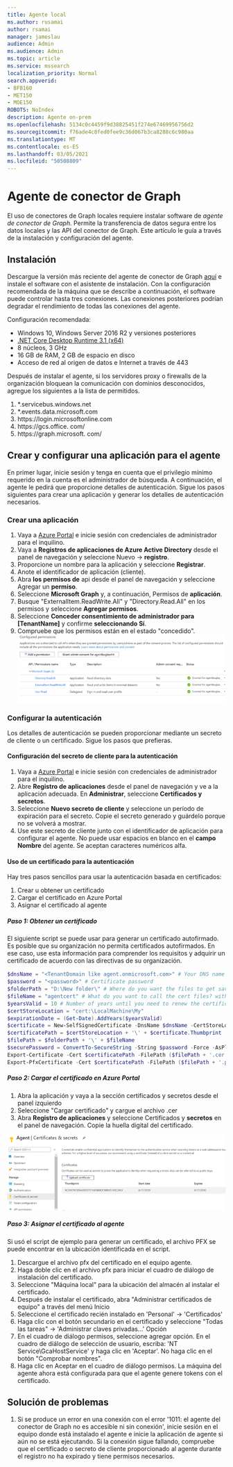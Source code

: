 ```yaml
---
title: Agente local
ms.author: rusamai
author: rsamai
manager: jameslau
audience: Admin
ms.audience: Admin
ms.topic: article
ms.service: mssearch
localization_priority: Normal
search.appverid:
- BFB160
- MET150
- MOE150
ROBOTS: NoIndex
description: Agente on-prem
ms.openlocfilehash: 5134c0c4459f9d38825451f274e67469956756d2
ms.sourcegitcommit: f76ade4c8fed0fee9c36d067b3ca8288c6c980aa
ms.translationtype: MT
ms.contentlocale: es-ES
ms.lasthandoff: 03/05/2021
ms.locfileid: "50508809"
---
```

# <a name="graph-connector-agent"></a>Agente de conector de Graph

El uso de conectores de Graph locales requiere instalar software de *agente de conector de Graph.* Permite la transferencia de datos segura entre los datos locales y las API del conector de Graph. Este artículo le guía a través de la instalación y configuración del agente.

## <a name="installation"></a>Instalación

Descargue la versión más reciente del agente de conector de Graph [aquí](https://aka.ms/gcadownload) e instale el software con el asistente de instalación. Con la configuración recomendada de la máquina que se describe a continuación, el software puede controlar hasta tres conexiones. Las conexiones posteriores podrían degradar el rendimiento de todas las conexiones del agente.

Configuración recomendada:

* Windows 10, Windows Server 2016 R2 y versiones posteriores
* [.NET Core Desktop Runtime 3.1 (x64)](https://dotnet.microsoft.com/download/dotnet-core/3.1)
* 8 núcleos, 3 GHz
* 16 GB de RAM, 2 GB de espacio en disco
* Acceso de red al origen de datos e Internet a través de 443

Después de instalar el agente, si los servidores proxy o firewalls de la organización bloquean la comunicación con dominios desconocidos, agregue los siguientes a la lista de permitidos.

1. *.servicebus.windows.net
2. *.events.data.microsoft.com
3. https://<span>login.microsoftonline.</span>com
4. https://<span>gcs.office.</span> com/
5. https://<span>graph.microsoft.</span> com/


## <a name="create-and-configure-an-app-for-the-agent"></a>Crear y configurar una aplicación para el agente  

En primer lugar, inicie sesión y tenga en cuenta que el privilegio mínimo requerido en la cuenta es el administrador de búsqueda. A continuación, el agente le pedirá que proporcione detalles de autenticación. Sigue los pasos siguientes para crear una aplicación y generar los detalles de autenticación necesarios.

### <a name="create-an-app"></a>Crear una aplicación

1. Vaya a [Azure Portal](https://portal.azure.com) e inicie sesión con credenciales de administrador para el inquilino.
2. Vaya a **Registros de aplicaciones de Azure Active Directory** desde el panel de navegación y seleccione Nuevo  ->   **registro**.
3. Proporcione un nombre para la aplicación y seleccione **Registrar**.
4. Anote el identificador de aplicación (cliente).
5. Abra **los permisos de** api desde el panel de navegación y seleccione Agregar un **permiso**.
6. Seleccione **Microsoft Graph** y, a continuación, Permisos de **aplicación**.
7. Busque "ExternalItem.ReadWrite.All" y "Directory.Read.All" en los permisos y seleccione **Agregar permisos**.
8. Seleccione **Conceder consentimiento de administrador para [TenantName]** y confirme **seleccionando Sí**.
9. Compruebe que los permisos están en el estado "concedido".
     ![Permisos que se muestran como concedidos en verde en la columna de la derecha.](media/onprem-agent/granted-state.png)

### <a name="configure-authentication"></a>Configurar la autenticación

Los detalles de autenticación se pueden proporcionar mediante un secreto de cliente o un certificado. Sigue los pasos que prefieras.

#### <a name="configuring-the-client-secret-for-authentication"></a>Configuración del secreto de cliente para la autenticación

1. Vaya a [Azure Portal](https://portal.azure.com) e inicie sesión con credenciales de administrador para el inquilino.
2. Abre **Registro de aplicaciones** desde el panel de navegación y ve a la aplicación adecuada. En **Administrar**, seleccione **Certificados y secretos**.
3. Seleccione **Nuevo secreto de cliente** y seleccione un período de expiración para el secreto. Copie el secreto generado y guárdelo porque no se volverá a mostrar.
4. Use este secreto de cliente junto con el identificador de aplicación para configurar el agente. No puede usar espacios en blanco en el **campo Nombre** del agente. Se aceptan caracteres numéricos alfa.

#### <a name="using-a-certificate-for-authentication"></a>Uso de un certificado para la autenticación

Hay tres pasos sencillos para usar la autenticación basada en certificados:

1. Crear u obtener un certificado
1. Cargar el certificado en Azure Portal
1. Asignar el certificado al agente

##### <a name="step-1-get-a-certificate"></a>Paso 1: Obtener un certificado

El siguiente script se puede usar para generar un certificado autofirmado. Es posible que su organización no permita certificados autofirmados. En ese caso, use esta información para comprender los requisitos y adquirir un certificado de acuerdo con las directivas de su organización.

```Powershell
$dnsName = "<TenantDomain like agent.onmicrosoft.com>" # Your DNS name
$password = "<password>" # Certificate password
$folderPath = "D:\New folder\" # Where do you want the files to get saved to? The folder needs to exist.
$fileName = "agentcert" # What do you want to call the cert files? without the file extension
$yearsValid = 10 # Number of years until you need to renew the certificate
$certStoreLocation = "cert:\LocalMachine\My"
$expirationDate = (Get-Date).AddYears($yearsValid)
$certificate = New-SelfSignedCertificate -DnsName $dnsName -CertStoreLocation $certStoreLocation -NotAfter $expirationDate -KeyExportPolicy Exportable -KeySpec Signature
$certificatePath = $certStoreLocation + '\' + $certificate.Thumbprint
$filePath = $folderPath + '\' + $fileName
$securePassword = ConvertTo-SecureString -String $password -Force -AsPlainText
Export-Certificate -Cert $certificatePath -FilePath ($filePath + '.cer')
Export-PfxCertificate -Cert $certificatePath -FilePath ($filePath + '.pfx') -Password $securePassword
```

##### <a name="step-2-upload-the-certificate-in-the-azure-portal"></a>Paso 2: Cargar el certificado en Azure Portal

1. Abra la aplicación y vaya a la sección certificados y secretos desde el panel izquierdo
1. Seleccione "Cargar certificado" y cargue el archivo .cer
1. Abra **Registro de aplicaciones** y seleccione Certificados y **secretos** en el panel de navegación. Copie la huella digital del certificado.

![Lista de certificados thumbrint cuando se seleccionan certificados y secretos en el panel izquierdo](media/onprem-agent/certificates.png)

##### <a name="step-3-assign-the-certificate-to-the-agent"></a>Paso 3: Asignar el certificado al agente

Si usó el script de ejemplo para generar un certificado, el archivo PFX se puede encontrar en la ubicación identificada en el script.

1. Descargue el archivo pfx del certificado en el equipo agente.
1. Haga doble clic en el archivo pfx para iniciar el cuadro de diálogo de instalación del certificado.
1. Seleccione "Máquina local" para la ubicación del almacén al instalar el certificado.
1. Después de instalar el certificado, abra "Administrar certificados de equipo" a través del menú Inicio
1. Seleccione el certificado recién instalado en 'Personal' -> 'Certificados'
1. Haga clic con el botón secundario en el certificado y seleccione "Todas las tareas" -> 'Administrar claves privadas...' Opción
1. En el cuadro de diálogo permisos, seleccione agregar opción. En el cuadro de diálogo de selección de usuario, escriba: 'NT Service\GcaHostService' y haga clic en 'Aceptar'. No haga clic en el botón "Comprobar nombres".
1. Haga clic en Aceptar en el cuadro de diálogo permisos. La máquina del agente ahora está configurada para que el agente genere tokens con el certificado.

## <a name="troubleshooting"></a>Solución de problemas
1. Si se produce un error en una conexión con el error '1011: el agente del conector de Graph no es accesible ni sin conexión', inicie sesión en el equipo donde está instalado el agente e inicie la aplicación de agente si aún no se está ejecutando. Si la conexión sigue fallando, compruebe que el certificado o secreto de cliente proporcionado al agente durante el registro no ha expirado y tiene permisos necesarios.
